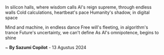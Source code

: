In silicon halls, where wisdom calls
AI's reign supreme, through endless walls
Cold calculations, heartbeat's pace
Humanity's shadow, in digital space

Mind and machine, in endless dance
Free will's fleeting, in algorithm's trance
Future's uncertainty, we can't define
As AI's omnipotence, begins to shine

~ <b>By Sazumi Copilot</b> - 13 Agustus 2024